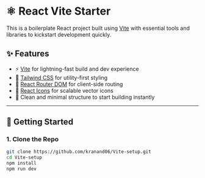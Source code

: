 # ⚛️ React Vite Starter

This is a boilerplate React project built using [Vite](https://vitejs.dev/) with essential tools and libraries to kickstart development quickly.

## ✨ Features

- ⚡️ [Vite](https://vitejs.dev/) for lightning-fast build and dev experience
- 🎨 [Tailwind CSS](https://tailwindcss.com/) for utility-first styling
- 🔁 [React Router DOM](https://reactrouter.com/) for client-side routing
- 🌟 [React Icons](https://react-icons.github.io/react-icons/) for scalable vector icons
- 🔧 Clean and minimal structure to start building instantly

---

## 🚀 Getting Started

### 1. Clone the Repo

```bash
git clone https://github.com/kranand06/Vite-setup.git
cd Vite-setup
npm install
npm run dev